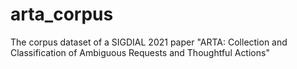 # arta_corpus
The corpus dataset of a SIGDIAL 2021 paper "ARTA: Collection and Classification of Ambiguous Requests and Thoughtful Actions"
